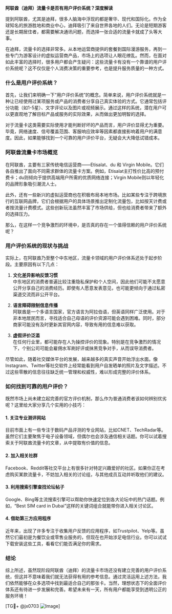 **阿联酋（迪拜）流量卡是否有用户评价系统？深度解读**

提到阿联酋，尤其是迪拜，很多人脑海中浮现的都是奢华、现代和国际化。作为全球知名的旅游胜地和商业中心，迪拜吸引了来自世界各地的人们。无论是短期游客还是长期居住者，都需要解决通讯问题，而选择一张合适的流量卡就成了头等大事。

在迪拜，流量卡的选择非常多。从本地运营商提供的套餐到国际漫游服务，再到一些专门为游客设计的虚拟运营商产品，市场上的选项让人眼花缭乱。然而，在面对如此丰富的选择时，很多用户都会产生疑问：这些流量卡有没有一个靠谱的用户评价系统呢？这不仅仅是个人消费决策的重要参考，也是提升服务质量的一种方式。

### 什么是用户评价系统？

首先，让我们来明确一下“用户评价系统”的概念。简单来说，用户评价系统就是一种让已经使用过某项服务或产品的消费者分享自己真实体验的方式。它通常包括评分功能（如1-5星）、文字评论以及图片或视频展示。通过这样的系统，潜在用户可以更直观地了解目标产品或服务的实际效果，从而做出更加明智的选择。

对于流量卡这类需要实际使用才能判断好坏的产品而言，用户评价显得尤为重要。毕竟，网络速度、信号覆盖范围、客服响应效率等因素都直接影响着用户的满意度。因此，如果能够找到一个可靠的用户评价平台，无疑会大大降低试错成本。

### 阿联酋流量卡市场概览

在阿联酋，主要有三家传统电信运营商——Etisalat、du 和 Virgin Mobile。它们各自推出了面向不同需求群体的流量卡方案。例如，Etisalat主打性价比高的预付费卡；du则倾向于提供高端用户所需的优质网络连接；Virgin Mobile则以年轻化的品牌形象吸引潮流人士。

此外，还有一些新兴的虚拟运营商也在积极布局本地市场。比如某些专注于跨境旅行的互联网品牌，它们会根据用户的具体场景推出定制化流量包，比如按天计费或者按流量计费模式。这些创新玩法虽然丰富了市场供给，但也给消费者带来了额外的选择压力。

那么，在这样一个竞争激烈的环境中，是否真的存在一个值得信赖的用户评价系统呢？

### 用户评价系统的现状与挑战

实际上，在阿联酋乃至整个中东地区，流量卡领域的用户评价体系还处于起步阶段。主要原因有以下几点：

1. **文化差异影响反馈习惯**  
   中东地区的消费者普遍比较注重隐私保护和个人空间，因此他们可能不太愿意公开分享自己的消费经历。即使有人愿意发表意见，也可能更倾向于通过私密渠道交流而非公开平台。

2. **语言障碍限制信息传播**  
   阿联酋是一个多语言国家，官方语言为阿拉伯语，但英语同样广泛使用。对于非本地居民而言，寻找适合自己母语的评价资源可能会遇到困难。同时，部分商家可能没有及时更新其官网内容，导致有用的信息难以获取。

3. **虚假评价泛滥**  
   在任何行业里，都可能存在人为操控评价的现象。特别是在竞争激烈的情况下，个别公司可能会雇佣水军刷好评或抹黑竞争对手，从而误导消费者。

尽管如此，随着社交媒体平台的发展，越来越多的真实声音开始浮出水面。像Instagram、Twitter等社交软件上经常能看到用户自发晒单的照片及文字描述。不过这些零散的信息往往缺乏统一管理和权威性，难以形成完整的评价体系。

### 如何找到可靠的用户评价？

既然市场上尚未建立起完善的官方评价机制，那么作为普通消费者该如何辨别优劣呢？这里给大家分享几个实用的小技巧：

#### 1. 关注专业测评网站
目前市面上有一些专注于数码产品评测的专业网站，比如CNET、TechRadar等。虽然它们主要聚焦于电子设备领域，但偶尔也会涉及通信相关话题。你可以试着搜索关于阿联酋流量卡的文章，从中提取有价值的信息。

#### 2. 加入相关社群
Facebook、Reddit等社交平台上有很多针对特定兴趣爱好的社区。如果你正在考虑购买某款流量卡，不妨加入相关的讨论组，与其他成员互动并听取他们的建议。

#### 3. 利用搜索引擎查找论坛帖子
Google、Bing等主流搜索引擎可以帮助你快速定位到各大论坛中的热门话题。例如，“Best SIM card in Dubai”这样的关键词组合就能带你进入相关讨论区。

#### 4. 借助第三方应用程序
近年来，出现了许多专注于收集用户反馈的应用程序，如Trustpilot、Yelp等。虽然它们最初是为餐饮业或零售业服务的，但现在也开始涉足电信行业。你可以试试下载安装这些工具，看看它们能否满足你的需求。

### 结论

综上所述，虽然现阶段阿联酋（迪拜）的流量卡市场还没有建立完善的用户评价系统，但这并不意味着我们就无法获得有用的参考信息。通过灵活运用上述方法，我们依然能够在众多选项中找到最适合自己的那张卡。当然，理想状态下的全面评价体系还有待进一步发展和完善。希望未来有一天，所有用户都能享受到透明公正的服务环境！

[TG💪+ @jx0703 ![Image](https://github.com/user-attachments/assets/dbca1d08-cadb-493c-b0ec-ad6f7a83f270)]